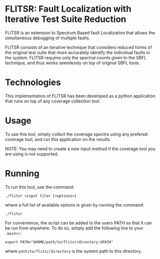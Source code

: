 # FLITSR: Fault Localization with Iterative Test Suite Reduction
FLITSR is an extension to Spectrum Based fault Localization that allows the
simultaneous debugging of multiple faults.

FLITSR consists of an iterative technique that considers reduced forms of the
original test suite that more accurately identify the individual faults in the
system. FLITSR requires only the spectral counts given to the SBFL technique,
and thus works seemlessly on top of original SBFL tools.

# Technologies
This implementation of FLITSR has been developed as a python application that
runs on top of any coverage collection tool.
# Usage
To use this tool, simply collect the coverage spectra using any prefered
coverage tool, and run this application on the results.

NOTE: You may need to create a new input method if the coverage tool you are
using is not supported.
# Running
To run this tool, use the command:
```
./flitsr <input file> [<options>]
```
where a full list of available options is given by running the command:
```
./flitsr
```
For convenience, the script can be added to the users PATH so that it can be run
from anywhere. To do so, simply add the following line to your `.bashrc`:
```
export PATH="$HOME/path/to/flitsr/directory:$PATH"
```
where `path/to/flitsr/directory` is the system path to this directory.
